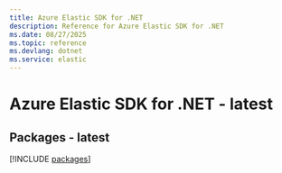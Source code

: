 ```yaml
---
title: Azure Elastic SDK for .NET
description: Reference for Azure Elastic SDK for .NET
ms.date: 08/27/2025
ms.topic: reference
ms.devlang: dotnet
ms.service: elastic
---
```

# Azure Elastic SDK for .NET - latest
## Packages - latest
[!INCLUDE [packages](elastic-index.md)]